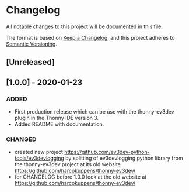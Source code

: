
# Changelog

All notable changes to this project will be documented in this file.

The format is based on [Keep a Changelog](https://keepachangelog.com/en/1.0.0/),
and this project adheres to [Semantic Versioning](https://semver.org/spec/v2.0.0.html).

## [Unreleased]

## [1.0.0] - 2020-01-23

### ADDED
- First production release which can be use with the thonny-ev3dev plugin in the Thonny IDE version 3.
- Added README with documentation. 

### CHANGED
- created new project  https://github.com/ev3dev-python-tools/ev3devlogging
  by splitting of ev3devlogging python library from the thonny-ev3dev project at its
  old website https://github.com/harcokuppens/thonny-ev3dev/
- for CHANGELOG before 1.0.0 look at the old website at https://github.com/harcokuppens/thonny-ev3dev/

